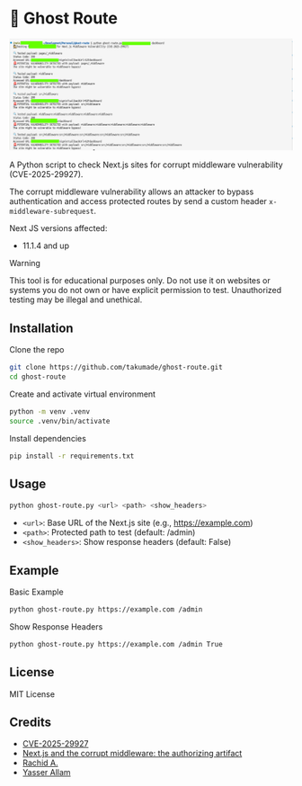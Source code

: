 # 👻 Ghost Route

![Logo](https://raw.githubusercontent.com/takumade/ghost-route/main/ghost-route.png)

A Python script to check Next.js sites for corrupt middleware vulnerability (CVE-2025-29927).

The corrupt middleware vulnerability allows an attacker to bypass authentication and access protected routes by send a custom header `x-middleware-subrequest`. 

Next JS versions affected: 
- 11.1.4 and up

> [!WARNING]
> This tool is for educational purposes only. Do not use it on websites or systems you do not own or have explicit permission to test. Unauthorized testing may be illegal and unethical.

## Installation

Clone the repo

```bash
git clone https://github.com/takumade/ghost-route.git
cd ghost-route
```

Create and activate virtual environment

```bash
python -m venv .venv
source .venv/bin/activate
```

Install dependencies

```bash
pip install -r requirements.txt
```


## Usage

```bash
python ghost-route.py <url> <path> <show_headers>
```

- `<url>`: Base URL of the Next.js site (e.g., https://example.com)
- `<path>`: Protected path to test (default: /admin)
- `<show_headers>`: Show response headers (default: False)
  

## Example

Basic Example
```bash
python ghost-route.py https://example.com /admin
```

Show Response Headers
```bash
python ghost-route.py https://example.com /admin True
```

## License

MIT License

## Credits

- [CVE-2025-29927](https://nvd.nist.gov/vuln/detail/CVE-2025-29927)
- [Next.js and the corrupt middleware: the authorizing artifact](https://zhero-web-sec.github.io/research-and-things/nextjs-and-the-corrupt-middleware)
- [Rachid A.](https://x.com/zhero___)
- [Yasser Allam](https://x.com/inzo____)
